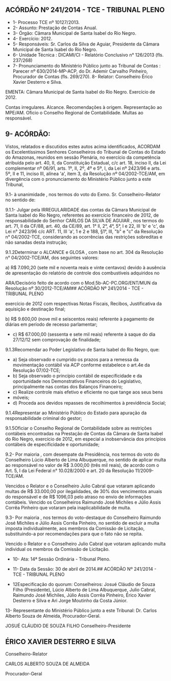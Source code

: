 
## ACÓRDÃO Nº 241/2014 - TCE - TRIBUNAL PLENO

- 1- Processo TCE nº 10127/2013.
- 2- Assunto: Prestação de Contas Anual.
- 3- Órgão: Câmara Municipal de Santa Isabel do Rio Negro.
- 4- Exercício: 2012.
- 5-  Responsáveis: Sr.  Carlos  da  Silva  de  Aguiar,  Presidente  da  Câmara  Municipal  de Santa Isabel do Rio Negro.
- 6- Unidade Técnica : DICAMI/CI - Relatório Conclusivo n° 126/2013 (fls. 237/268)
- 7-  Pronunciamento  do Ministério  Público  junto  ao Tribunal  de  Contas :  Parecer  nº 630/2014-MP-ACP, do Dr. Ademir Carvalho Pinheiro, Procurador de Contas (fls. 269/270). 8- Relator: Conselheiro Érico Xavier Desterro e Silva.

EMENTA: Câmara Municipal de Santa Isabel do Rio Negro. Exercício de 2012.

Contas irregulares. Alcance. Recomendações à origem.  Representação  ao  MPE/AM.  Oficio  o Conselho Regional de Contabilidade. Multas ao responsável.

## 9- ACÓRDÃO:

Vistos, relatados e discutidos estes autos acima identificados,  ACORDAM os Excelentíssimos  Senhores  Conselheiros  do  Tribunal  de  Contas  do  Estado  do Amazonas, reunidos em sessão Plenária, no exercício da competência atribuída pelo art. 40, II, da Constituição Estadual, c/c art. 18, inciso II, da Lei complementar nº 06/91, arts. 1º,  II,  2º,  4º  e  5º,  I,  da  Lei  nº  2423/96  e  arts.  5º,  II  e  11,  inciso  III,  alínea  'a',  item  3,  da Resolução  nº  04/2002-TCE/AM, em divergência com  o  pronunciamento  do  Ministério Público junto a este Tribunal,

9.1- à unanimidade , nos termos do voto do Exmo. Sr. Conselheiro-Relator no sentido de:

9.1.1-  Julgar  pela IRREGULARIDADE das contas da  Câmara  Municipal de Santa lsabel do Rio Negro, referentes ao exercício financeiro de 2012, de responsabilidade do Senhor CARLOS DA SILVA DE AGUIAR ,  nos  termos do art. 71, ll da CF/88, art. 40, da CE/89, art. 1° ll, 2°, 4°, 5°, l e 22, III 'b' e 'c', da Lei n° 2423/96 c/c ART. 11, III 'a', 1 e 2 e 188, §1°, llI, "b" e "c" da Resolução n° 04/2002-TCE, considerando as ocorrências das restrições sobreditas e não sanadas desta instrução;

9.1.2Determinar o ALCANCE  e  GLOSA , com  base  no  art.  304  da Resolução n° 04/2002-TCE/AM, dos seguintes valores:

a) R$  7.090,20 (sete  mil  e  noventa  reais  e  vinte  centavos)  devido  à ausência  de  apresentação  do  relatório  de  controle  dos  combustíveis  adquiridos  no

ARA/Decisório feito de acordo com o Mod.5b-AC-PC.ORG/ENT/MUN da Resolução nº 30/2012-TCE/AM## ACÓRDÃO Nº 241/2014 - TCE - TRIBUNAL PLENO

exercício  de  2012  com  respectivas  Notas  Fiscais, Recibos,  Justificativa  da  aquisição  e destinação final;

b) R$  9.600,00 (nove  mil  e  seiscentos  reais)  referente  à  pagamento  de diárias em período de recesso parlamentar;

- c) R$  67.000,00 (sessenta  e  sete  mil  reais)  referente  à    saque  do  dia 27/12/12 sem comprovação de finalidade;

9.1.3Recomendar ao Poder Legislativo de  Santa lsabel do Rio Negro, que:

- a) Seja observado e cumprido os prazos para a remessa da movimentação contábil via ACP conforme estabelece o art.4e da Resolução 07/02-TCE;
- b) Seja observado o princípio contábil de especificidade e da oportunidade nos Demonstrativos Financeiros do Legislativo, principalmente nas contas dos Balanços Financeiro;
- c) Realize  controle mais  efetivo  e  eficiente  no  que  tange  aos seus  bens
- móveis;
- d) Proceda aos devidos repasses de recolhimentos à previdência Social;

9.1.4Representar ao Ministério Público do Estado para apuração da responsabilidade criminal do gestor;

9.1.5Oficiar o Conselho Regional de Contabilidade sobre as restrições contábeis encontradas na Prestação de Contas da Câmara de Santa lsabel do Rio Negro, exercício de 2012, em especial a inobservância dos princípios contábeis de especificidade e oportunidade;

9.2- Por maioria ,  com desempate da Presidência, nos termos do voto do Conselheiro Lúcio Alberto de  Lima  Albuquerque,  no  sentido  de  aplicar multa ao responsável no  valor  de R$  3.000,00 (três mil reais), de acordo com o  Art. 5,  I da Lei Federal n° 10.028/2000 e art. 20 da Resolução 11/2009-TCE/AM.

Vencidos  o  Relator  e  o  Conselheiro  Julio  Cabral  que  votaram  aplicando multas de R$ 33.000,00 por ilegalidades, de 30% dos vencimentos anuais do responsável e de R$ 1096,03 pelo atraso no envio de informações contábeis. Vencido os Conselheiros Raimundo José Michiles e Júlio Assis Corrêa Pinheiro que votaram pela inaplicabilidade de multa.

9.3- Por maioria , nos termos do voto-destaque do Conselheiro Raimundo José  Michiles  e  Júlio  Assis  Corrêa  Pinheiro,  no  sentido  de  excluir  a  multa  imposta individualmente, aos membros da Comissão de Licitação, substituindo-a por recomendações para que o fato não se repita.

Vencido  o  Relator  e  o  Conselheiro  Julio  Cabral  que  votaram  aplicando multa individual os membros da Comissão de Licitação.

- 10- Ata: 14ª Sessão Ordinária - Tribunal Pleno.
- 11- Data da Sessão: 30 de abril de 2014.## ACÓRDÃO Nº 241/2014 - TCE - TRIBUNAL PLENO

- 12Especificação do quorum: Conselheiros: Josué Cláudio de Souza Filho (Presidente), Lúcio Alberto de Lima Albuquerque,  Julio Cabral, Raimundo José Michiles, Júlio Assis Corrêa Pinheiro, Érico Xavier Desterro e Silva e Ari Jorge Moutinho da Costa Júnior.

13-  Representante  do  Ministério  Público  junto  a  este Tribunal: Dr. Carlos  Alberto Souza de Almeida, Procurador-Geral.

JOSUÉ CLÁUDIO DE SOUZA FILHO Conselheiro-Presidente

## ÉRICO XAVIER DESTERRO E SILVA

Conselheiro-Relator

CARLOS ALBERTO SOUZA DE ALMEIDA

Procurador-Geral